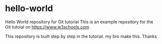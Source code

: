 # hello-world
Hello World repository for Git tutorial
This is an example repository for the Git tutoial on https://www.w3schools.com

This repository is built step by step in the tutorial.
my bro make this.
Thanks
